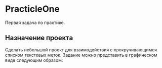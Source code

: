 # PracticleOne
Первая задача по  практике. 
## Назначение проекта
Сделать небольшой проект для взаимодействия с прокручивающимся списком текстовых меток. Задание можно представить в графическом виде следующим образом:

